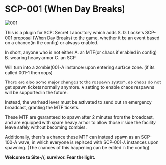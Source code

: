 # SCP-001 (When Day Breaks)

![001](https://user-images.githubusercontent.com/49810363/131126449-90b169fe-f612-45ea-9356-4242380ad17c.jpg)

This is a plugin for SCP: Secret Laboratory which adds S. D. Locke's
SCP-001 proposal (When Day Breaks) to the game,
whether it be an event based on a chance(in the config)
or always enabled.

In short, anyone who is not either 
	A. an MTF(or chaos if enabled in config)
	B. wearing heavy armor
	C. an SCP

Will turn into a zombie(001-A instance)
upon entering surface zone.
(if its called 001-1 then oops)

There are also some major changes to the
respawn system, as chaos do not get spawn 
tickets normally anymore. A setting to enable
chaos respawns will be supported in the future.

Instead, the warhead lever must be activated to send out
an emergency broadcast, granting the MTF tickets.

These MTF are guaranteed to spawn after 2 minutes from the broadcast,
and are equipped with spare heavy armor to allow those inside the facility
leave safely without becoming zombies.

Additionally, there's a chance these MTF can instead spawn as an SCP-100-A wave,
in which everyone is replaced with SCP-001-A instances upon spawning.
(The chances of this happening can be edited in the config)

**Welcome to Site-//, survivor. Fear the light.**

